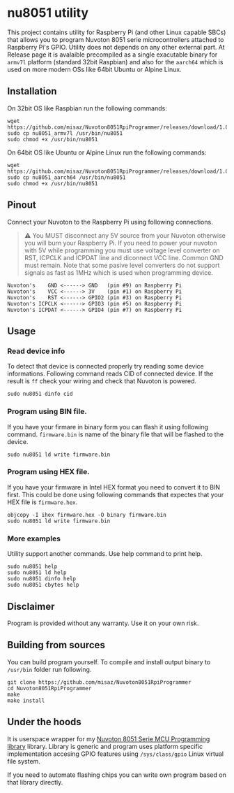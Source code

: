 # nu8051 utility

This project contains utility for Raspberry Pi (and other Linux capable SBCs) that allows you to program Nuvoton 8051 serie microcontrollers attached to Raspberry Pi's GPIO. Utility does not depends on any other external part. At Release page it is avalaible precompiled as a single exacutable binary for `armv7l` platform (standard 32bit Raspbian) and also for the `aarch64` which is used on more modern OSs like 64bit Ubuntu or Alpine Linux.

## Installation
On 32bit OS like Raspbian run the following commands:

```
wget https://github.com/misaz/Nuvoton8051RpiProgrammer/releases/download/1.0/nu8051_armv7l
sudo cp nu8051_armv7l /usr/bin/nu8051
sudo chmod +x /usr/bin/nu8051
```

On 64bit OS like Ubuntu or Alpine Linux run the following commands:

```
wget https://github.com/misaz/Nuvoton8051RpiProgrammer/releases/download/1.0/nu8051_aarch64
sudo cp nu8051_aarch64 /usr/bin/nu8051
sudo chmod +x /usr/bin/nu8051
```

## Pinout

Connect your Nuvoton to the Raspberry Pi using following connections. 

> :warning: You MUST disconnect any 5V source from your Nuvoton otherwise you will burn your Raspberry Pi. If you need to power your nuvoton with 5V while programming you must use voltage level converter on RST, ICPCLK and ICPDAT line and diconnect VCC line. Common GND must remain. Note that some pasive level converters do not support signals as fast as 1MHz which is used when programming device.

```
Nuvoton's    GND <------> GND   (pin #9) on Raspberry Pi
Nuvoton's    VCC <------> 3V    (pin #1) on Raspberry Pi
Nuvoton's    RST <------> GPIO2 (pin #3) on Raspberry Pi
Nuvoton's ICPCLK <------> GPIO3 (pin #5) on Raspberry Pi
Nuvoton's ICPDAT <------> GPIO4 (pin #7) on Raspberry Pi
```

## Usage

### Read device info

To detect that device is connected properly try reading some device informations. Following command reads CID of connected device. If the result is `ff` check your wiring and check that Nuvoton is powered.

```
sudo nu8051 dinfo cid
```

### Program using BIN file.

If you have your firmare in binary form you can flash it using following command. `firmware.bin` is name of the binary file that will be flashed to the device.

```
sudo nu8051 ld write firmware.bin
```

### Program using HEX file.

If you have your firmware in Intel HEX format you need to convert it to BIN first. This could be done using following commands that expectes that your HEX file is `firmware.hex`.

```
objcopy -I ihex firmware.hex -O binary firmware.bin
sudo nu8051 ld write firmware.bin
```

### More examples

Utility support another commands. Use help command to print help.

```
sudo nu8051 help
sudo nu8051 ld help
sudo nu8051 dinfo help
sudo nu8051 cbytes help
```

## Disclaimer

Program is provided without any warranty. Use it on your own risk.

## Building from sources

You can build program yourself. To compile and install output binary to `/usr/bin` folder run following.

```
git clone https://github.com/misaz/Nuvoton8051RpiProgrammer
cd Nuvoton8051RpiProgrammer
make
make install
```

## Under the hoods

It is userspace wrapper for my [Nuvoton 8051 Serie MCU Programming library](https://github.com/misaz/Nuvoton8051ProgrammingLib) library. Library is generic and program uses platform specific implementation accesing GPIO features using `/sys/class/gpio` Linux virtual file system.

If you need to automate flashing chips you can write own program based on that library directly.
